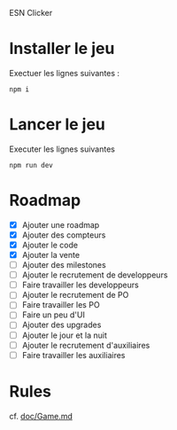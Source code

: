 ESN Clicker

# Installer le jeu

Exectuer les lignes suivantes :

```
npm i
```

# Lancer le jeu

Executer les lignes suivantes

```
npm run dev
```

# Roadmap

- [X] Ajouter une roadmap
- [X] Ajouter des compteurs
- [X] Ajouter le code
- [X] Ajouter la vente
- [ ] Ajouter des milestones
- [ ] Ajouter le recrutement de developpeurs
- [ ] Faire travailler les developpeurs
- [ ] Ajouter le recrutement de PO
- [ ] Faire travailler les PO
- [ ] Faire un peu d'UI
- [ ] Ajouter des upgrades
- [ ] Ajouter le jour et la nuit
- [ ] Ajouter le recrutement d'auxiliaires
- [ ] Faire travailler les auxiliaires

# Rules

cf. [doc/Game.md](doc/Game.md)